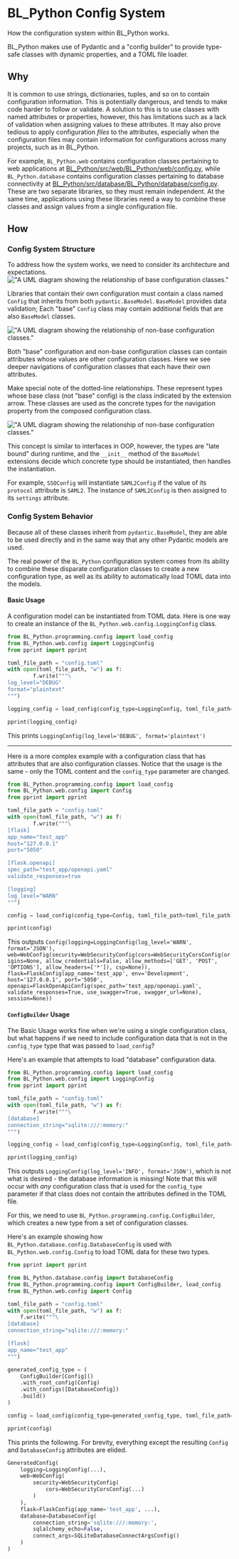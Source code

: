 # BL_Python Config System

How the configuration system within BL_Python works.

BL_Python makes use of Pydantic and a "config builder" to provide type-safe classes with dynamic properties, and a TOML file loader.

## Why

It is common to use strings, dictionaries, tuples, and so on to contain configuration information. This is potentially dangerous, and tends to make code harder to follow or validate. A solution to this is to use classes with named attributes or properties, however, this has limitations such as a lack of validation when assigning values to these attributes. It may also prove tedious to apply configuration _files_ to the attributes, especially when the configuration files may contain information for configurations across many projects, such as in BL_Python.

For example, `BL_Python.web` contains configuration classes pertaining to web applications at [BL_Python/src/web/BL_Python/web/config.py](../../web/BL_Python/web/config.py), while `BL_Python.database` contains configuration classes pertaining to database connectivity at [BL_Python/src/database/BL_Python/database/config.py](../../database/BL_Python/database/config.py). These are two separate libraries, so they must remain independent. At the same time, applications using these libraries need a way to combine these classes and assign values from a single configuration file.

## How


### Config System Structure

To address how the system works, we need to consider its architecture and expectations.
!["A UML diagram showing the relationship of base configuration classes."](config/config_base_classes.svg "Base configuration classes")

Libraries that contain their own configuration must contain a class named `Config` that inherits from both `pydantic.BaseModel`. `BaseModel` provides data validation; Each "base" `Config` class may contain additional fields that are also `BaseModel` classes.

!["A UML diagram showing the relationship of non-base configuration classes."](config/config_base_classes_with_relationships.svg "Config classes with relationships")

Both "base" configuration and non-base configuration classes can contain attributes whose values are other configuration classes. Here we see deeper navigations of configuration classes that each have their own attributes.

Make special note of the dotted-line relationships. These represent types whose base class (not "base" config) is the class indicated by the extension arrow. These classes are used as the concrete types for the navigation property from the composed configuration class.

!["A UML diagram showing the relationship of non-base configuration classes."](config/config_type_replacements.svg "Config classes with relationships")

This concept is similar to interfaces in OOP, however, the types are "late bound" during runtime, and the `__init__` method of the `BaseModel` extensions decide which concrete type should be instantiated, then handles the instantiation.

For example, `SSOConfig` will instantiate `SAML2Config` if the value of its `protocol` attribute is `SAML2`. The instance of `SAML2Config` is then assigned to its `settings` attribute.

### Config System Behavior

Because all of these classes inherit from `pydantic.BaseModel`, they are able to be used directly and in the same way that any other Pydantic models are used.

The real power of the `BL_Python` configuration system comes from its ability to combine these disparate configuration classes to create a new configuration type, as well as its ability to automatically load TOML data into the models.

#### Basic Usage

A configuration model can be instantiated from TOML data. Here is one way to create an instance of the `BL_Python.web.config.LoggingConfig` class.

```python
from BL_Python.programming.config import load_config
from BL_Python.web.config import LoggingConfig
from pprint import pprint

toml_file_path = "config.toml"
with open(toml_file_path, "w") as f:
        f.write("""\
log_level="DEBUG"
format="plaintext"
""")

logging_config = load_config(config_type=LoggingConfig, toml_file_path=toml_file_path)

pprint(logging_config)
```

This prints `LoggingConfig(log_level='DEBUG', format='plaintext')`

---

Here is a more complex example with a configuration class that has attributes that are also configuration classes. Notice that the usage is the same - only the TOML content and the `config_type` parameter are changed.

```python
from BL_Python.programming.config import load_config
from BL_Python.web.config import Config
from pprint import pprint

toml_file_path = "config.toml"
with open(toml_file_path, "w") as f:
        f.write("""\
[flask]
app_name="test_app"
host="127.0.0.1"
port="5050"

[flask.openapi]
spec_path="test_app/openapi.yaml"
validate_responses=true

[logging]
log_level="WARN"
""")

config = load_config(config_type=Config, toml_file_path=toml_file_path)

pprint(config)
```

This outputs `Config(logging=LoggingConfig(log_level='WARN', format='JSON'), web=WebConfig(security=WebSecurityConfig(cors=WebSecurityCorsConfig(origins=None, allow_credentials=False, allow_methods=['GET', 'POST', 'OPTIONS'], allow_headers=['*']), csp=None)), flask=FlaskConfig(app_name='test_app', env='Development', host='127.0.0.1', port='5050', openapi=FlaskOpenApiConfig(spec_path='test_app/openapi.yaml', validate_responses=True, use_swagger=True, swagger_url=None), session=None))`

#### `ConfigBuilder` Usage

The Basic Usage works fine when we're using a single configuration class, but what happens if we need to include configuration data that is not in the `config_type` type that was passed to `load_config`?

Here's an example that attempts to load "database" configuration data.

```python
from BL_Python.programming.config import load_config
from BL_Python.web.config import LoggingConfig
from pprint import pprint

toml_file_path = "config.toml"
with open(toml_file_path, "w") as f:
        f.write("""\
[database]
connection_string="sqlite:///:memory:"
""")

logging_config = load_config(config_type=LoggingConfig, toml_file_path=toml_file_path)

pprint(logging_config)
```

This outputs `LoggingConfig(log_level='INFO', format='JSON')`, which is not what is desired - the database information is missing! Note that this will occur with _any_ configuration class that is used for the `config_type` parameter if that class does not contain the attributes defined in the TOML file.

For this, we need to use `BL_Python.programming.config.ConfigBuilder`, which creates a new type from a set of configuration classes.

Here's an example showing how `BL_Python.database.config.DatabaseConfig` is used with `BL_Python.web.config.Config` to load TOML data for these two types.

```python
from pprint import pprint

from BL_Python.database.config import DatabaseConfig
from BL_Python.programming.config import ConfigBuilder, load_config
from BL_Python.web.config import Config

toml_file_path = "config.toml"
with open(toml_file_path, "w") as f:
    f.write("""\
[database]
connection_string="sqlite:///:memory:"

[flask]
app_name="test_app"
""")

generated_config_type = (
    ConfigBuilder[Config]()
    .with_root_config(Config)
    .with_configs([DatabaseConfig])
    .build()
)

config = load_config(config_type=generated_config_type, toml_file_path=toml_file_path)

pprint(config)
```

This prints the following. For brevity, everything except the resulting `Config` and `DatabaseConfig` attributes are elided.
```python
GeneratedConfig(
    logging=LoggingConfig(...),
    web=WebConfig(
        security=WebSecurityConfig(
            cors=WebSecurityCorsConfig(...)
        )
    ),
    flask=FlaskConfig(app_name='test_app', ...),
    database=DatabaseConfig(
        connection_string='sqlite:///:memory:',
        sqlalchemy_echo=False,
        connect_args=SQLiteDatabaseConnectArgsConfig()
    )
)
```
